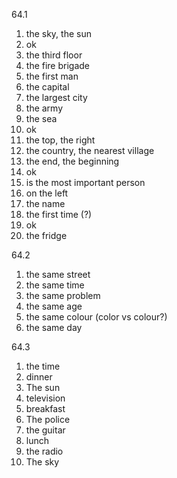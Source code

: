 64.1
  1. the sky, the sun
  2. ok
  3. the third floor
  4. the fire brigade
  5. the first man
  6. the capital
  7. the largest city
  8. the army
  9. the sea
  10. ok
  11. the top, the right
  12. the country, the nearest village
  13. the end, the beginning
  14. ok
  15. is the most important person
  16. on the left
  17. the name
  18. the first time (?)
  19. ok
  20. the fridge

64.2
  1. the same street
  2. the same time
  3. the same problem
  4. the same age
  5. the same colour (color vs colour?)
  6. the same day

64.3
  1. the time
  2. dinner
  3. The sun
  4. television
  5. breakfast
  6. The police
  7. the guitar
  8. lunch
  9. the radio
  10. The sky